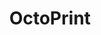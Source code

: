 ---
codehost: https://github.com/https://github.com/foosel/OctoPrint
facebook: https://facebook.com/OctoPrint
logohandle: octoprint
sort: octoprint
title: OctoPrint
twitter: https://x.com/OctoPrint3D
website: https://octoprint.org/
youtube: https://youtube.com/c/OctoPrint3D
---
